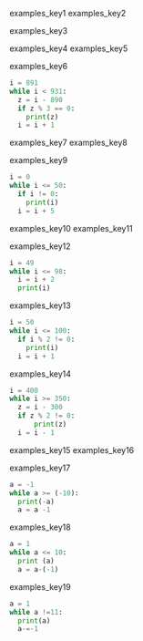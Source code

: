 examples_key1
examples_key2


examples_key3



examples_key4
examples_key5


examples_key6
```python
i = 891
while i < 931:
  z = i - 890
  if z % 3 == 0:
    print(z)
  i = i + 1
```

examples_key7
examples_key8


examples_key9
```python
i = 0
while i <= 50:
  if i != 0:
    print(i)
  i = i + 5
```


examples_key10
examples_key11


examples_key12
```python
i = 49
while i <= 98:
  i = i + 2
  print(i)
```

examples_key13
```python
i = 50
while i <= 100:
  if i % 2 != 0:
    print(i)
  i = i + 1
```

examples_key14
```python
i = 400
while i >= 350:
  z = i - 300
  if z % 2 != 0:
      print(z)
  i = i - 1
```
examples_key15
examples_key16


examples_key17
```python
a = -1
while a >= (-10):
  print(-a)
  a = a -1
```

examples_key18
```python
a = 1 
while a <= 10:
  print (a)
  a = a-(-1)
```

examples_key19
```python
a = 1
while a !=11:
  print(a)
  a-=-1
```